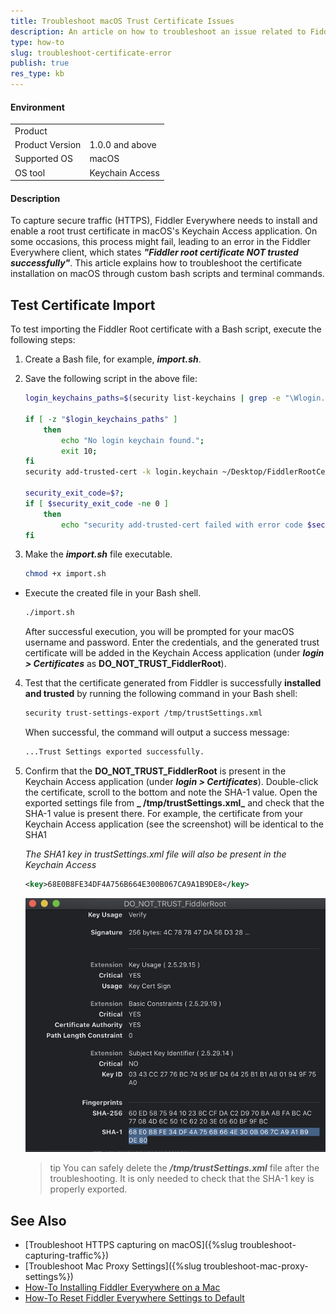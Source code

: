 ```yaml
---
title: Troubleshoot macOS Trust Certificate Issues
description: An article on how to troubleshoot an issue related to Fiddler's root trust certificate and the related error "Fiddler root certificate NOT trusted successfully".
type: how-to
slug: troubleshoot-certificate-error
publish: true
res_type: kb
---
```


#### Environment

|   |   |
|---|---|
| Product   |
| Product Version | 1.0.0 and above  |
| Supported OS | macOS |
| OS tool | Keychain Access |

#### Description

To capture secure traffic (HTTPS), Fiddler Everywhere needs to install and enable a root trust certificate in macOS's Keychain Access application. On some occasions, this process might fail, leading to an error in the Fiddler Everywhere client, which states **_"Fiddler root certificate NOT trusted successfully"_**. This article explains how to troubleshoot the certificate installation on macOS through custom bash scripts and terminal commands.

## Test Certificate Import

To test importing the Fiddler Root certificate with a Bash script, execute the following steps:

1. Create a Bash file, for example, **_import.sh_**.

2. Save the following script in the above file:
    ```Bash
    login_keychains_paths=$(security list-keychains | grep -e "\Wlogin.keychain\W");

    if [ -z "$login_keychains_paths" ]
        then
            echo "No login keychain found.";
            exit 10;
    fi
    security add-trusted-cert -k login.keychain ~/Desktop/FiddlerRootCertificate.crt;

    security_exit_code=$?;
    if [ $security_exit_code -ne 0 ]
        then
            echo "security add-trusted-cert failed with error code $security_exit_code";
    fi
    ```

3. Make the **_import.sh_** file executable.
    ```Bash
    chmod +x import.sh
    ```
- Execute the created file in your Bash shell.
    ```Bash
    ./import.sh
    ```

    After successful execution, you will be prompted for your macOS username and password. Enter the credentials, and the generated trust certificate will be added in the Keychain Access application (under **_login > Certificates_** as **DO_NOT_TRUST_FiddlerRoot**).

4. Test that the certificate generated from Fiddler is successfully **installed and trusted** by running the following command in your Bash shell:

    ```Bash
    security trust-settings-export /tmp/trustSettings.xml
    ```
    
    When successful, the command will output a success message:
    ```Bash
    ...Trust Settings exported successfully.
    ```

5. Confirm that the **DO_NOT_TRUST_FiddlerRoot** is present in the Keychain Access application (under **_login > Certificates_**). Double-click  the certificate, scroll to the bottom and note the SHA-1 value. Open the exported settings file from **_ /tmp/trustSettings.xml_** and check that the SHA-1 value is present there. For example, the certificate from your Keychain Access application (see the screenshot) will be identical to the SHA1

    _The SHA1 key in trustSettings.xml file will also be present in the Keychain Access_
    ```XML
    <key>68E0B8FE34DF4A756B664E300B067CA9A1B9DE8</key>
    ```

    ![Check SHA1 signature](../images/kb/mac-certificate/certificate-sha-check.png)

    >tip You can safely delete the **_/tmp/trustSettings.xml_** file after the troubleshooting. It is only needed to check that the SHA-1 key is properly exported.


## See Also

*   [Troubleshoot HTTPS capturing on macOS]({%slug troubleshoot-capturing-traffic%})
*   [Troubleshoot Mac Proxy Settings]({%slug troubleshoot-mac-proxy-settings%})
*	[How-To Installing Fiddler Everywhere on a Mac](https://docs.telerik.com/fiddler-everywhere/getting-started/installation)
*	[How-To Reset Fiddler Everywhere Settings to Default](how-to-reset-fiddler-everywhere-settings-to-default)